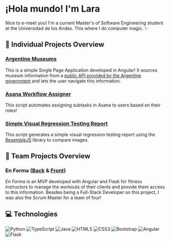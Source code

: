 # ¡Hola mundo! I'm Lara
Nice to e-meet you! I'm a current Master's of Software Engineering student at the Universidad de los Andes. This where I do computer magic. ✨

## 🌱 Individual Projects Overview
### [Argentine Museums](https://github.com/Lara-Simonetti/argentine-museums)
This is a simple Single Page Application developed in Angular! It sources museum information from a [public API provided by the Argentine government](https://www.cultura.gob.ar/api/v2.0/) and lets the user navigate this information.
### [Asana Workflow Assigner](https://github.com/Lara-Simonetti/asana-workflow-assigner)
This script automates assigning subtasks in Asana to users based on their roles!
### [Simple Visual Regression Testing Report](https://github.com/Lara-Simonetti/simple-vrt-report)
This script generates a simple visual regression testing report using the [ResembleJS](https://github.com/rsmbl/Resemble.js) library to compare images.

## 🌳 Team Projects Overview
### En Forma ([Back](https://github.com/Lara-Simonetti/enforma-back) & [Front](https://github.com/Lara-Simonetti/enforma-front))
_En Forma_ is an MVP developed with Angular and Flask for fitness instructors to manage the workouts of their clients and provide them access to this information. Besides being a Full-Stack Developer on this project, I was also the Scrum Master for a team of four!

## 💻 Technologies
![Python](https://img.shields.io/badge/-Python-yellow?style=flat-square&logo=Python)
![TypeScript](https://img.shields.io/badge/-TypeScript-blue?style=flat-square&logo=typescript&logoColor=white)
![Java](https://img.shields.io/badge/-java-E34A86?style=flat-square&logo=java)
![HTML5](https://img.shields.io/badge/-HTML5-E34F26?style=flat-square&logo=html5&logoColor=white)
![CSS3](https://img.shields.io/badge/-CSS3-1572B6?style=flat-square&logo=css3)
![Bootstrap](https://img.shields.io/badge/-Bootstrap-553C7B?style=flat-square&logo=bootstrap&&logoColor=white)
![Angular](https://img.shields.io/badge/-Angular-red?style=flat-square&logo=Angular)
![Flask](https://img.shields.io/badge/-Flask-white?style=flat-square&logo=Flask&logoColor=black)


